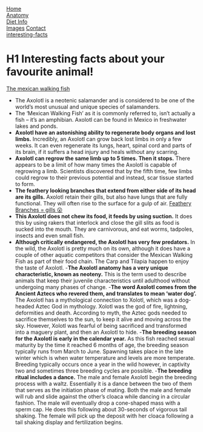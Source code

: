 [Home](https://mhoughton-iw.github.io/scrum-axolotl/)  
[Anatomy](https://mhoughton-iw.github.io/scrum-axolotl/Atonomy)  
[Diet Info](https://mhoughton-iw.github.io/scrum-axolotl/dietinfo)  
[Images](https://mhoughton-iw.github.io/scrum-axolotl/images)
[Contact](https://mhoughton-iw.github.io/scrum-axolotl/contact)  
[interesting-facts](https://mhoughton-iw.github.io/scrum-axolotl/interesting-facts)

# H1 Interesting facts about your favourite animal!

[The mexican walking fish](https://i.redd.it/lfm43trpv5f41.jpg)

- The Axolotl is a neotenic salamander and is considered to be one of the world’s most unusual and unique species of salamanders.
- The ‘Mexican Walking Fish’ as it is commonly referred to, isn’t actually a fish – it’s an amphibian. Axolotl can be found in Mexico in freshwater lakes and ponds.
- **Axolotl have an astonishing ability to regenerate body organs and lost limbs.**
Incredibly, an Axolotl can grow back lost limbs in only a few weeks. It can even regenerate its lungs, heart, spinal cord and parts of its brain, if it suffers a head injury and heals without any scarring.
- **Axolotl can regrow the same limb up to 5 times. Then it stops.**
There appears to be a limit of how many times the Axolotl is capable of regrowing a limb. Scientists discovered that by the fifth time, few limbs could regrow to their previous potential and instead, scar tissue started to form.
- **The feathery looking branches that extend from either side of its head are its gills.** 
Axolotl retain their gills, but also have lungs that are fully functional. They will often rise to the surface for a gulp of air.
[Feathery Branches = gills :open_mouth:](https://factanimal.com/wp-content/uploads/2018/09/mexican-walking-fish-facts.jpg)
- **This Axolotl does not chew its food, it feeds by using suction.**
It does this by using rakers that interlock and close the gill slits as food is sucked into the mouth. They are carnivorous, and eat worms, tadpoles, insects and even small fish.
- **Although critically endangered, the Axolotl has very few predators.**
In the wild, the Axolotl is pretty much on its own, although it does have a couple of other aquatic competitors that consider the Mexican Walking Fish as part of their food chain. The Carp and Tilapia happen to enjoy the taste of Axolotl.
-**The Axolotl anatomy has a very unique characteristic, known as neoteny.**
This is the term used to describe animals that keep their juvenile characteristics until adulthood without undergoing many phases of change.
-**The word Axolotl comes from the Ancient Aztecs who revered them, and translates to mean ‘water dog’.**
The Axolotl has a mythological connection to Xolotl, which was a dog-headed Aztec God in mythology. Xolotl was the god of fire, lightning, deformities and death. According to myth, the Aztec gods needed to sacrifice themselves to the sun, to keep it alive and moving across the sky. However, Xolotl was fearful of being sacrificed and transformed into a maguery plant, and then an Axolotl to hide.
-**The breeding season for the Axolotl is early in the calendar year.**
As this fish reached sexual maturity by the time it reached 6 months of age, the breeding season typically runs from March to June. Spawning takes place in the late winter which is when water temperature and levels are more temperate. Breeding typically occurs once a year in the wild however, in captivity two and sometimes three breeding cycles are possible.
-**The breeding ritual includes a dance.**
The male and female Axolotl begin the breeding process with a waltz. Essentially it is a dance between the two of them that serves as the initiation phase of mating. Both the male and female will rub and slide against the other’s cloaca while dancing in a circular fashion. The male will eventually drop a cone-shaped mass with a sperm cap. He does this following about 30-seconds of vigorous tail shaking. The female will pick up the deposit with her cloaca following a tail shaking display and fertilization begins.


